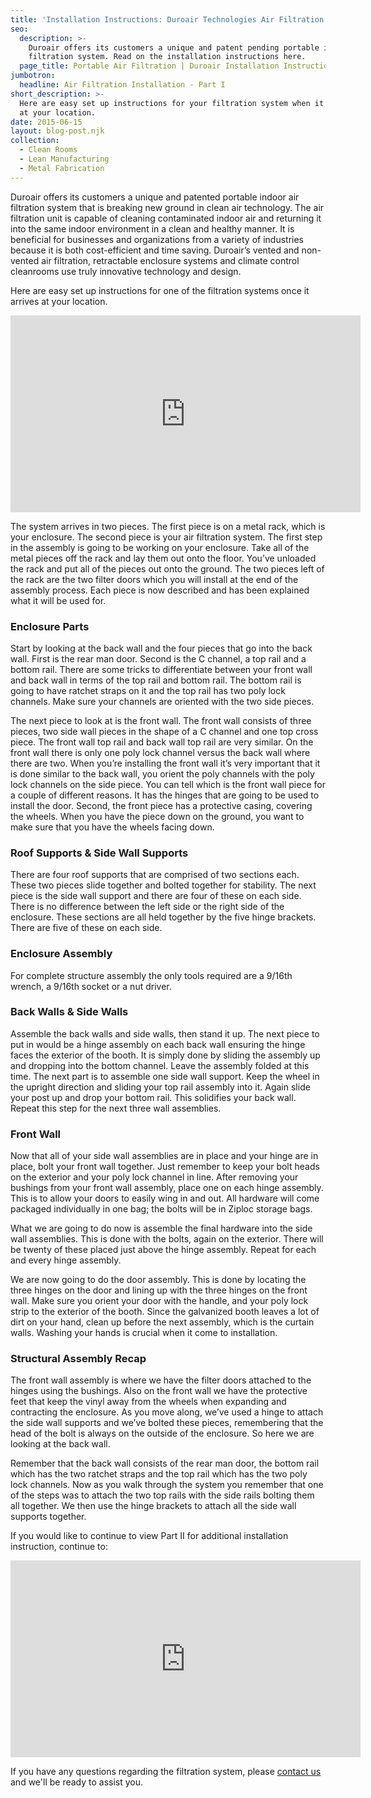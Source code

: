 ```yaml
---
title: 'Installation Instructions: Duroair Technologies Air Filtration - Part I'
seo:
  description: >-
    Duroair offers its customers a unique and patent pending portable indoor air
    filtration system. Read on the installation instructions here.
  page_title: Portable Air Filtration | Duroair Installation Instructions
jumbotron:
  headline: Air Filtration Installation - Part I
short_description: >-
  Here are easy set up instructions for your filtration system when it arrives
  at your location.
date: 2015-06-15
layout: blog-post.njk
collection:
  - Clean Rooms
  - Lean Manufacturing
  - Metal Fabrication
---
```


Duroair offers its customers a unique and patented portable indoor air filtration system that is breaking new ground in clean air technology. The air filtration unit is capable of cleaning contaminated indoor air and returning it into the same indoor environment in a clean and healthy manner. It is beneficial for businesses and organizations from a variety of industries because it is both cost-efficient and time saving. Duroair’s vented and non-vented air filtration, retractable enclosure systems and climate control cleanrooms use truly innovative technology and design.

Here are easy set up instructions for one of the filtration systems once it arrives at your location.

<iframe src="https://www.youtube.com/embed/K0adJo6LEXo" width="560" height="315" frameborder="0" allowfullscreen="allowfullscreen"></iframe>

The system arrives in two pieces. The first piece is on a metal rack, which is your enclosure. The second piece is your air filtration system. The first step in the assembly is going to be working on your enclosure. Take all of the metal pieces off the rack and lay them out onto the floor. You’ve unloaded the rack and put all of the pieces out onto the ground. The two pieces left of the rack are the two filter doors which you will install at the end of the assembly process. Each piece is now described and has been explained what it will be used for.

### Enclosure Parts

Start by looking at the back wall and the four pieces that go into the back wall. First is the rear man door. Second is the C channel, a top rail and a bottom rail. There are some tricks to differentiate between your front wall and back wall in terms of the top rail and bottom rail. The bottom rail is going to have ratchet straps on it and the top rail has two poly lock channels. Make sure your channels are oriented with the two side pieces.

The next piece to look at is the front wall. The front wall consists of three pieces, two side wall pieces in the shape of a C channel and one top cross piece. The front wall top rail and back wall top rail are very similar. On the front wall there is only one poly lock channel versus the back wall where there are two. When you’re installing the front wall it’s very important that it is done similar to the back wall, you orient the poly channels with the poly lock channels on the side piece. You can tell which is the front wall piece for a couple of different reasons. It has the hinges that are going to be used to install the door. Second, the front piece has a protective casing, covering the wheels. When you have the piece down on the ground, you want to make sure that you have the wheels facing down.

### Roof Supports & Side Wall Supports

There are four roof supports that are comprised of two sections each. These two pieces slide together and bolted together for stability. The next piece is the side wall support and there are four of these on each side. There is no difference between the left side or the right side of the enclosure. These sections are all held together by the five hinge brackets. There are five of these on each side.

### Enclosure Assembly

For complete structure assembly the only tools required are a 9/16th wrench, a 9/16th socket or a nut driver.

### Back Walls & Side Walls

Assemble the back walls and side walls, then stand it up. The next piece to put in would be a hinge assembly on each back wall ensuring the hinge faces the exterior of the booth. It is simply done by sliding the assembly up and dropping into the bottom channel. Leave the assembly folded at this time. The next part is to assemble one side wall support. Keep the wheel in the upright direction and sliding your top rail assembly into it. Again slide your post up and drop your bottom rail. This solidifies your back wall. Repeat this step for the next three wall assemblies.

### Front Wall

Now that all of your side wall assemblies are in place and your hinge are in place, bolt your front wall together. Just remember to keep your bolt heads on the exterior and your poly lock channel in line. After removing your bushings from your front wall assembly, place one on each hinge assembly. This is to allow your doors to easily wing in and out. All hardware will come packaged individually in one bag; the bolts will be in Ziploc storage bags.

What we are going to do now is assemble the final hardware into the side wall assemblies. This is done with the bolts, again on the exterior. There will be twenty of these placed just above the hinge assembly. Repeat for each and every hinge assembly.

We are now going to do the door assembly. This is done by locating the three hinges on the door and lining up with the three hinges on the front wall. Make sure you orient your door with the handle, and your poly lock strip to the exterior of the booth. Since the galvanized booth leaves a lot of dirt on your hand, clean up before the next assembly, which is the curtain walls. Washing your hands is crucial when it come to installation.

### Structural Assembly Recap

The front wall assembly is where we have the filter doors attached to the hinges using the bushings. Also on the front wall we have the protective feet that keep the vinyl away from the wheels when expanding and contracting the enclosure. As you move along, we’ve used a hinge to attach the side wall supports and we’ve bolted these pieces, remembering that the head of the bolt is always on the outside of the enclosure. So here we are looking at the back wall.

Remember that the back wall consists of the rear man door, the bottom rail which has the two ratchet straps and the top rail which has the two poly lock channels. Now as you walk through the system you remember that one of the steps was to attach the two top rails with the side rails bolting them all together. We then use the hinge brackets to attach all the side wall supports together.

If you would like to continue to view Part II for additional installation instruction, continue to: 

<iframe src="https://www.youtube.com/embed/oHjPGY4l0BE" width="560" height="315" frameborder="0" allowfullscreen="allowfullscreen"></iframe>

 If you have any questions regarding the filtration system, please [contact us](https://www.duroair.com/contact-us/) and we'll be ready to assist you.
